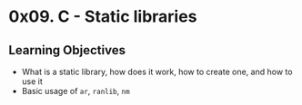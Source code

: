 # 0x09. C - Static libraries

## Learning Objectives

- What is a static library, how does it work, how to create one, and how to use it  
- Basic usage of `ar`, `ranlib`, `nm`  
